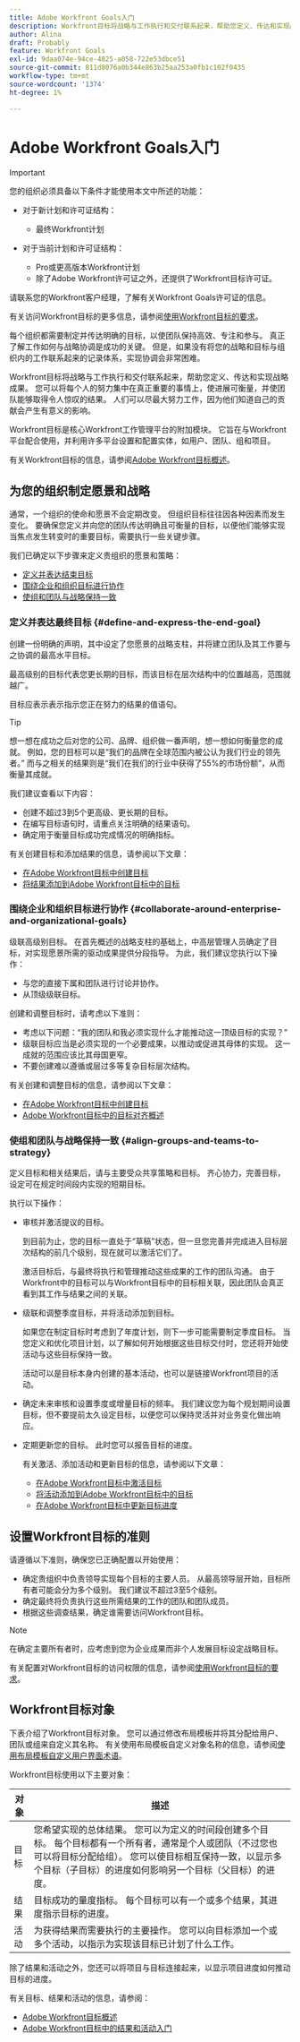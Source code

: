 ```yaml
---
title: Adobe Workfront Goals入门
description: Workfront目标将战略与工作执行和交付联系起来，帮助您定义、传达和实现战略成果。
author: Alina
draft: Probably
feature: Workfront Goals
exl-id: 9daa074e-94ce-4825-a058-722e53dbce51
source-git-commit: 811d8076a0b344e863b25aa253a0fb1c102f0435
workflow-type: tm+mt
source-wordcount: '1374'
ht-degree: 1%

---
```


# Adobe Workfront Goals入门

>[!IMPORTANT]
>
>您的组织必须具备以下条件才能使用本文中所述的功能：
>
>* 对于新计划和许可证结构：
>
>   * 最终Workfront计划
>    
>* 对于当前计划和许可证结构：
>
>   * Pro或更高版本Workfront计划
>   * 除了Adobe Workfront许可证之外，还提供了Workfront目标许可证。
>
>请联系您的Workfront客户经理，了解有关Workfront Goals许可证的信息。
> 
>有关访问Workfront目标的更多信息，请参阅[使用Workfront目标的要求](/help/quicksilver/workfront-goals/goal-management/access-needed-for-wf-goals.md)。

每个组织都需要制定并传达明确的目标，以使团队保持高效、专注和参与。 真正了解工作如何与战略协调是成功的关键。 但是，如果没有将您的战略和目标与组织内的工作联系起来的记录体系，实现协调会非常困难。

Workfront目标将战略与工作执行和交付联系起来，帮助您定义、传达和实现战略成果。 您可以将每个人的努力集中在真正重要的事情上，使进展可衡量，并使团队能够取得令人惊叹的结果。 人们可以尽最大努力工作，因为他们知道自己的贡献会产生有意义的影响。

Workfront目标是核心Workfront工作管理平台的附加模块。 它旨在与Workfront平台配合使用，并利用许多平台设置和配置实体，如用户、团队、组和项目。

有关Workfront目标的信息，请参阅[Adobe Workfront目标概述](../../workfront-goals/goal-management/wf-goals-overview.md)。

## 为您的组织制定愿景和战略

通常，一个组织的使命和愿景不会定期改变。 但组织目标往往因各种因素而发生变化。 要确保您定义并向您的团队传达明确且可衡量的目标，以便他们能够实现当焦点发生转变时的重要目标，需要执行一些关键步骤。

我们已确定以下步骤来定义贵组织的愿景和策略：

* [定义并表达结束目标](#define-and-express-the-end-goal)
* [围绕企业和组织目标进行协作](#collaborate-around-enterprise-and-organizational-goals)
* [使组和团队与战略保持一致](#align-groups-and-teams-to-strategy)

### 定义并表达最终目标 {#define-and-express-the-end-goal}

创建一份明确的声明，其中设定了您愿景的战略支柱，并将建立团队及其工作要与之协调的最高水平目标。

最高级别的目标代表您更长期的目标，而该目标在层次结构中的位置越高，范围就越广。

目标应表示表示指示您正在努力的结果的值语句。

>[!TIP]
>
>想一想在成功之后对您的公司、品牌、组织做一番声明，想一想如何衡量您的成就。 例如，您的目标可以是“我们的品牌在全球范围内被公认为我们行业的领先者。” 而与之相关的结果则是“我们在我们的行业中获得了55%的市场份额”，从而衡量其成就。

我们建议查看以下内容：

* 创建不超过3到5个更高级、更长期的目标。
* 在编写目标语句时，请重点关注明确的结果语句。
* 确定用于衡量目标成功完成情况的明确指标。

有关创建目标和添加结果的信息，请参阅以下文章：

* [在Adobe Workfront目标中创建目标](../../workfront-goals/goal-management/create-goals.md)
* [将结果添加到Adobe Workfront目标中的目标](../../workfront-goals/results-and-activities/add-results-to-goals.md)

### 围绕企业和组织目标进行协作 {#collaborate-around-enterprise-and-organizational-goals}

级联高级别目标。 在首先概述的战略支柱的基础上，中高层管理人员确定了目标，对实现愿景所需的驱动成果提供分段指导。 为此，我们建议您执行以下操作：

* 与您的直接下属和团队进行讨论并协作。
* 从顶级级联目标。

创建和调整目标时，请考虑以下准则：

* 考虑以下问题：“我的团队和我必须实现什么才能推动这一顶级目标的实现？”
* 级联目标应当是必须实现的一个必要成果，以推动或促进其母体的实现。 这一成就的范围应该比其母国更窄。
* 不要创建难以遵循或层过多等复杂目标层次结构。

有关创建和调整目标的信息，请参阅以下文章：

* [在Adobe Workfront目标中创建目标](../../workfront-goals/goal-management/create-goals.md)
* [Adobe Workfront目标中的目标对齐概述](../../workfront-goals/goal-alignment/goal-alignment-overview.md)

### 使组和团队与战略保持一致 {#align-groups-and-teams-to-strategy}

定义目标和相关结果后，请与主要受众共享策略和目标。 齐心协力，完善目标，设定可在规定时间段内实现的短期目标。

执行以下操作：

* 审核并激活提议的目标。

  到目前为止，您的目标一直处于“草稿”状态，但一旦您完善并完成进入目标层次结构的前几个级别，现在就可以激活它们了。

  激活目标后，与最终将执行和管理推动这些成果的工作的团队沟通。 由于Workfront中的目标可以与Workfront目标中的目标相关联，因此团队会真正看到其工作与结果之间的关联。

* 级联和调整季度目标，并将活动添加到目标。

  如果您在制定目标时考虑到了年度计划，则下一步可能需要制定季度目标。 当您定义和优化项目计划，以了解如何开始根据这些目标交付时，您还将开始使活动与这些目标保持一致。

  活动可以是目标本身内创建的基本活动，也可以是链接Workfront项目的活动。

* 确定未来审核和设置季度或增量目标的频率。 我们建议您为每个规划期间设置目标，但不要提前太久设定目标，以便您可以保持灵活并对业务变化做出响应。

* 定期更新您的目标。 此时您可以报告目标的进度。

  有关激活、添加活动和更新目标的信息，请参阅以下文章：

   * [在Adobe Workfront目标中激活目标](../../workfront-goals/goal-management/activate-goals.md)
   * [将活动添加到Adobe Workfront目标中的目标](../../workfront-goals/results-and-activities/add-activities-to-goals.md)
   * [在Adobe Workfront目标中更新目标进度](../../workfront-goals/goal-review-and-workfront-goals-sections/check-in-goals.md)

## 设置Workfront目标的准则

请遵循以下准则，确保您已正确配置以开始使用：

* 确定贵组织中负责领导实现每个目标的主要人员。 从最高领导层开始，目标所有者可能会分为多个级别。 我们建议不超过3至5个级别。
* 确定最终将负责执行这些所需结果的工作的团队和团队成员。
* 根据这些调查结果，确定谁需要访问Workfront目标。


>[!NOTE]
>
>在确定主要所有者时，应考虑到您为企业成果而非个人发展目标设定战略目标。

有关配置对Workfront目标的访问权限的信息，请参阅[使用Workfront目标的要求](../../workfront-goals/goal-management/access-needed-for-wf-goals.md)。

## Workfront目标对象

下表介绍了Workfront目标对象。 您可以通过修改布局模板并将其分配给用户、团队或组来自定义其名称。 有关使用布局模板自定义对象名称的信息，请参阅[使用布局模板自定义用户界面术语](../../administration-and-setup/customize-workfront/use-layout-templates/customize-terminology.md)。

Workfront目标使用以下主要对象：

| 对象 | 描述 |
|---|---|
| 目标 | 您希望实现的总体结果。 您可以为定义的时间段创建多个目标。 每个目标都有一个所有者，通常是个人或团队（不过您也可以将目标分配给组）。 您可以使目标相互保持一致，以显示多个目标（子目标）的进度如何影响另一个目标（父目标）的进度。 |
| 结果 | 目标成功的量度指标。 每个目标可以有一个或多个结果，其进度指示目标的进度。 |
| 活动 | 为获得结果而需要执行的主要操作。 您可以向目标添加一个或多个活动，以指示为实现该目标已计划了什么工作。 |

除了结果和活动之外，您还可以将项目与目标连接起来，以显示项目进度如何推动目标的进度。

<!--
(edit the above bullet when more objects will come)
-->

有关目标、结果和活动的信息，请参阅：

* [Adobe Workfront目标概述](../../workfront-goals/goal-management/wf-goals-overview.md)
* [Adobe Workfront目标中的结果和活动入门](../../workfront-goals/results-and-activities/get-started-with-results-and-activities.md)
